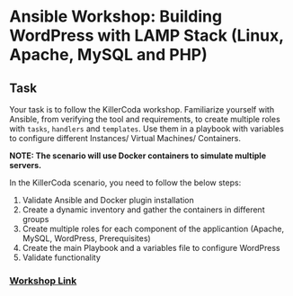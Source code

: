 # Ansible Workshop: Building WordPress with LAMP Stack (Linux, Apache, MySQL and PHP)
## Task

Your task is to follow the KillerCoda workshop. Familiarize yourself with Ansible, from verifying the tool and requirements, to create multiple roles with `tasks`, `handlers` and `templates`. Use them in a playbook with variables to configure different Instances/ Virtual Machines/ Containers.

**NOTE: The scenario will use Docker containers to simulate multiple servers.**

In the KillerCoda scenario, you need to follow the below steps:

1. Validate Ansible and Docker plugin installation
2. Create a dynamic inventory and gather the containers in different groups
3. Create multiple roles for each component of the applicantion (Apache, MySQL, WordPress, Prerequisites)
4. Create the main Playbook and a variables file to configure WordPress
5. Validate functionality

### [Workshop Link](https://killercoda.com/rsschool-ansible/scenario/ansible-workshop)
